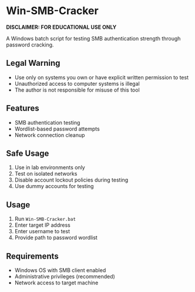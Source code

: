 # Win-SMB-Cracker

**DISCLAIMER: FOR EDUCATIONAL USE ONLY**

A Windows batch script for testing SMB authentication strength through password cracking.

## Legal Warning
- Use only on systems you own or have explicit written permission to test
- Unauthorized access to computer systems is illegal
- The author is not responsible for misuse of this tool

## Features
- SMB authentication testing
- Wordlist-based password attempts
- Network connection cleanup

## Safe Usage
1. Use in lab environments only
2. Test on isolated networks
3. Disable account lockout policies during testing
4. Use dummy accounts for testing

## Usage
1. Run `Win-SMB-Cracker.bat`
2. Enter target IP address
3. Enter username to test
4. Provide path to password wordlist

## Requirements
- Windows OS with SMB client enabled
- Administrative privileges (recommended)
- Network access to target machine
